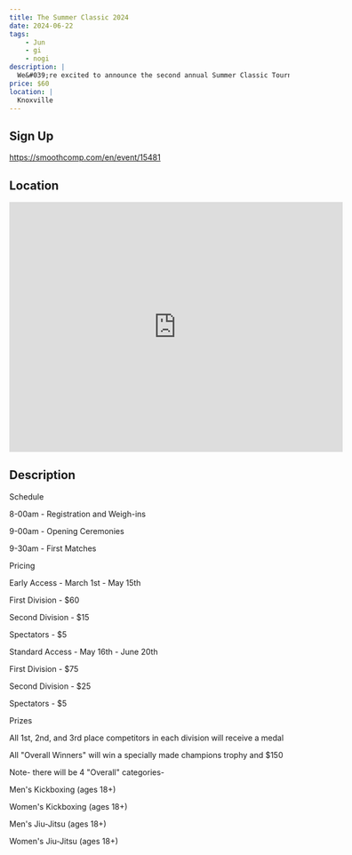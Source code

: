 ```yaml
---
title: The Summer Classic 2024
date: 2024-06-22
tags:
    - Jun
    - gi 
    - nogi 
description: |
  We&#039;re excited to announce the second annual Summer Classic Tournament! Come compete June 22nd in continuous kickboxing/karate and jiu-jitsu
price: $60
location: |
  Knoxville
---
```

## Sign Up
https://smoothcomp.com/en/event/15481

## Location
<iframe src="https://www.google.com/maps/embed?pb=!1m18!1m12!1m3!1d12345.6789!2d-84.1719489!3d35.9062790!2m3!1f0!2f0!3f0!3m2!1i1024!2i768!4f13.1!3m3!1m2!1s0x0%3A0x0!2z35.9062790!5e0!3m2!1sen!2sus!4v1234567890" width="600" height="450" style="border:0;" allowfullscreen="" loading="lazy"></iframe>

## Description
Schedule



8-00am - Registration and Weigh-ins


9-00am - Opening Ceremonies


9-30am - First Matches



Pricing


Early Access - March 1st - May 15th



First Division - $60


Second Division - $15


Spectators - $5



Standard Access - May 16th - June 20th



First Division - $75


Second Division - $25 


Spectators - $5



Prizes



All 1st, 2nd, and 3rd place competitors in each division will receive a medal


All "Overall Winners" will win a specially made champions trophy and $150 



Note- there will be 4 "Overall" categories-



Men's Kickboxing (ages 18+)


Women's Kickboxing (ages 18+)


Men's Jiu-Jitsu (ages 18+)


Women's Jiu-Jitsu (ages 18+)